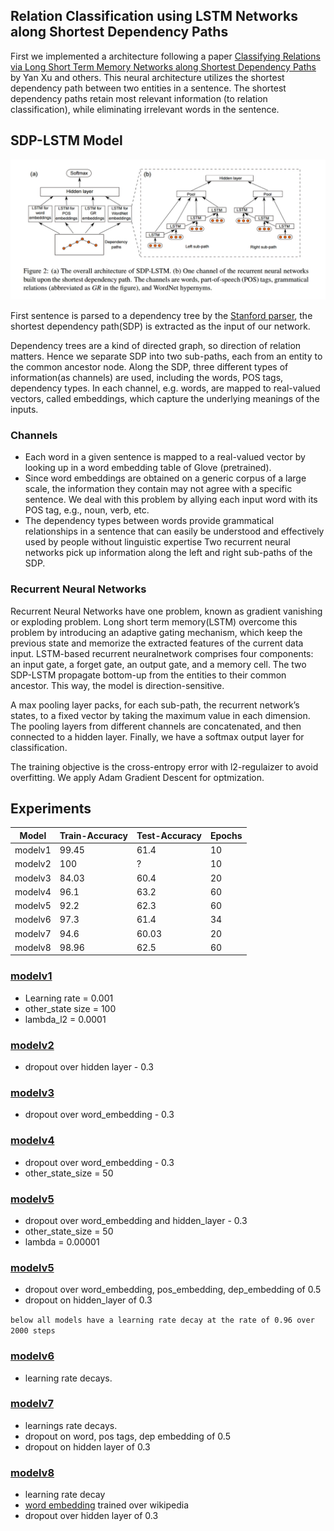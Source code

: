 ## Relation Classification using LSTM Networks along Shortest Dependency Paths

First we implemented a architecture following a paper [Classifying Relations via Long Short Term Memory Networks along Shortest Dependency Paths](https://pdfs.semanticscholar.org/0f44/366c1e1446cfd51258c68bd1da14fe9c7f10.pdf?_ga=2.136229944.807016038.1498203433-264083776.1497442258) by Yan Xu and others. 
This neural architecture utilizes the shortest dependency path between two entities in a sentence. 
The shortest dependency paths retain most relevant information (to relation classification), while eliminating irrelevant words in the sentence.

## SDP-LSTM Model

![LCA Shortest Path](/img/lca.jpg)

First sentence is parsed to a dependency tree by the [Stanford parser](https://nlp.stanford.edu/software/stanford-dependencies.shtml), the shortest dependency path(SDP) is extracted as the input of our network.

Dependency trees are a kind of directed graph, so direction of relation matters. Hence we separate SDP into two sub-paths, each from an entity to the common ancestor node. Along the SDP, three different types of information(as channels) are used, including the words, POS tags, dependency types.
In each channel, e.g. words, are mapped to real-valued vectors, called embeddings, which capture the underlying meanings of the inputs.

### Channels

* Each word in a given sentence is mapped to a real-valued vector by looking up in a word embedding table of Glove (pretrained).
* Since word embeddings are obtained on a generic corpus of a large scale, the information they contain may not agree with a specific sentence. We deal with this problem by allying each input word with its POS tag, e.g., noun, verb, etc.
* The dependency types between words provide grammatical relationships in a sentence that can easily be understood and effectively used by people
without linguistic expertise
 Two recurrent neural networks pick up information along the left and right sub-paths of the SDP. 

### Recurrent Neural Networks

Recurrent Neural Networks have one problem, known as gradient vanishing or exploding problem. Long short term memory(LSTM) overcome this problem by introducing an adaptive gating mechanism, which keep the previous state and memorize the extracted features of the current data input.
LSTM-based recurrent neuralnetwork comprises four components: an input gate, a forget gate, an output gate, and a memory cell.
The two SDP-LSTM  propagate bottom-up from the entities to their common ancestor. This way, the model is direction-sensitive.

A max pooling layer packs, for each sub-path, the recurrent network’s states, to a fixed vector by taking the maximum value in each dimension.
The pooling layers from different channels are concatenated, and then connected to a hidden layer. Finally, we have a softmax output layer for
classification. 

The training objective is the cross-entropy error with l2-regulaizer to avoid overfitting. We apply Adam Gradient Descent for optmization.

## Experiments

Model | Train-Accuracy | Test-Accuracy| Epochs
--- | --- | ---| ---
modelv1 | 99.45 | 61.4 | 10
modelv2 | 100 | ? | 10
modelv3 | 84.03 | 60.4 | 20
modelv4 | 96.1 | 63.2 | 60
modelv5 | 92.2 | 62.3 | 60
modelv6 | 97.3 | 61.4 | 34
modelv7 | 94.6 | 60.03 | 20
modelv8 | 98.96 | 62.5 | 60

### [modelv1](https://github.com/Sshanu/Relation-Classification/blob/master/LCA%20Shortest%20Path/modelv1.ipynb)
* Learning rate = 0.001 
* other_state size = 100
* lambda_l2 = 0.0001

### [modelv2](https://github.com/Sshanu/Relation-Classification/blob/master/LCA%20Shortest%20Path/modelv2.ipynb)
* dropout over hidden layer - 0.3

### [modelv3](https://github.com/Sshanu/Relation-Classification/blob/master/LCA%20Shortest%20Path/modelv3.ipynb)
* dropout over word_embedding - 0.3

### [modelv4](https://github.com/Sshanu/Relation-Classification/blob/master/LCA%20Shortest%20Path/modelv4.ipynb)
* dropout over word_embedding - 0.3
* other_state_size = 50

### [modelv5](https://github.com/Sshanu/Relation-Classification/blob/master/LCA%20Shortest%20Path/modelv5.ipynb)
* dropout over word_embedding and hidden_layer - 0.3
* other_state_size = 50
* lambda = 0.00001

### [modelv5](https://github.com/Sshanu/Relation-Classification/blob/master/LCA%20Shortest%20Path/modelv5.ipynb)
* dropout over word_embedding, pos_embedding, dep_embedding of 0.5  
* dropout on hidden_layer of 0.3

``below all models have a learning rate decay at the rate of 0.96 over 2000 steps``

### [modelv6](https://github.com/Sshanu/Relation-Classification/blob/master/LCA%20Shortest%20Path/modelv6.ipynb)
* learning rate decays.

### [modelv7](https://github.com/Sshanu/Relation-Classification/blob/master/LCA%20Shortest%20Path/modelv7.ipynb)
* learnings rate decays.
* dropout on word, pos tags, dep embedding of 0.5
* dropout on hidden layer of 0.3

### [modelv8](https://github.com/Sshanu/Relation-Classification/blob/master/LCA%20Shortest%20Path/modelv8.ipynb)
* learning rate decay
* [word embedding](http://tti-coin.jp/data/wikipedia200.bin) trained over wikipedia
* dropout over hidden layer of 0.3